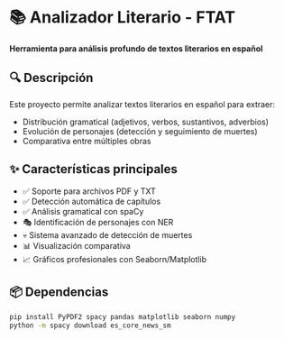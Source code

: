 # 📚 Analizador Literario - FTAT

**Herramienta para análisis profundo de textos literarios en español**


## 🔍 Descripción

Este proyecto permite analizar textos literarios en español para extraer:
- Distribución gramatical (adjetivos, verbos, sustantivos, adverbios)
- Evolución de personajes (detección y seguimiento de muertes)
- Comparativa entre múltiples obras

## ✨ Características principales

- ✅ Soporte para archivos PDF y TXT
- ✅ Detección automática de capítulos
- ✅ Análisis gramatical con spaCy
- 🎭 Identificación de personajes con NER
- 💀 Sistema avanzado de detección de muertes
- 📊 Visualización comparativa
- 📈 Gráficos profesionales con Seaborn/Matplotlib

## 📦 Dependencias

```bash
pip install PyPDF2 spacy pandas matplotlib seaborn numpy
python -m spacy download es_core_news_sm